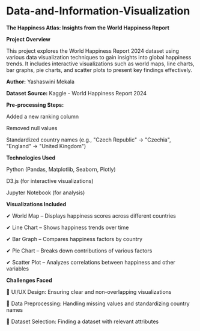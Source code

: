 # Data-and-Information-Visualization

**The Happiness Atlas: Insights from the World Happiness Report**

**Project Overview**

This project explores the World Happiness Report 2024 dataset using various data visualization techniques to gain insights into global happiness trends. It includes interactive visualizations such as world maps, line charts, bar graphs, pie charts, and scatter plots to present key findings effectively.

**Author:** Yashaswini Mekala

**Dataset**
**Source:** Kaggle - World Happiness Report 2024

**Pre-processing Steps:**

Added a new ranking column

Removed null values

Standardized country names (e.g., "Czech Republic" → "Czechia", "England" → "United Kingdom")

**Technologies Used**

Python (Pandas, Matplotlib, Seaborn, Plotly)

D3.js (for interactive visualizations)

Jupyter Notebook (for analysis)

**Visualizations Included**

✔ World Map – Displays happiness scores across different countries

✔ Line Chart – Shows happiness trends over time

✔ Bar Graph – Compares happiness factors by country

✔ Pie Chart – Breaks down contributions of various factors

✔ Scatter Plot – Analyzes correlations between happiness and other variables


**Challenges Faced**

🔹 UI/UX Design: Ensuring clear and non-overlapping visualizations

🔹 Data Preprocessing: Handling missing values and standardizing country names

🔹 Dataset Selection: Finding a dataset with relevant attributes
